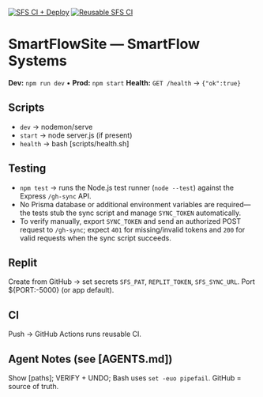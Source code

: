 <!-- BADGES:START -->
[![SFS CI + Deploy](https://github.com/smartflow-systems/SmartFlowSite/actions/workflows/ci.yml/badge.svg)](https://github.com/smartflow-systems/SmartFlowSite/actions/workflows/ci.yml)
[![Reusable SFS CI](https://github.com/smartflow-systems/SmartFlowSite/actions/workflows/sfs-ci-deploy.yml/badge.svg)](https://github.com/smartflow-systems/SmartFlowSite/actions/workflows/sfs-ci-deploy.yml)
<!-- BADGES:END -->


# SmartFlowSite — SmartFlow Systems
**Dev:** `npm run dev`  •  **Prod:** `npm start`
**Health:** `GET /health` → `{"ok":true}`

## Scripts
- `dev` → nodemon/serve
- `start` → node server.js (if present)
- `health` → bash [scripts/health.sh]

## Testing
- `npm test` → runs the Node.js test runner (`node --test`) against the Express `/gh-sync` API.
- No Prisma database or additional environment variables are required—the tests stub the sync script and manage `SYNC_TOKEN` automatically.
- To verify manually, export `SYNC_TOKEN` and send an authorized POST request to `/gh-sync`; expect `401` for missing/invalid tokens and `200` for valid requests when the sync script succeeds.

## Replit
Create from GitHub → set secrets `SFS_PAT`, `REPLIT_TOKEN`, `SFS_SYNC_URL`. Port ${PORT:-5000} (or app default).

## CI
Push → GitHub Actions runs reusable CI.

## Agent Notes (see [AGENTS.md])
Show [paths]; VERIFY + UNDO; Bash uses `set -euo pipefail`. GitHub = source of truth.
